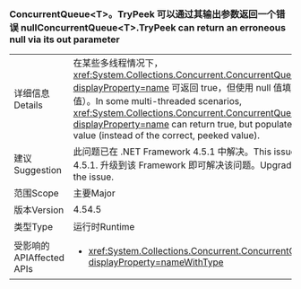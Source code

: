### <a name="concurrentqueuelttgttrypeek-can-return-an-erroneous-null-via-its-out-parameter"></a><span data-ttu-id="018f9-101">ConcurrentQueue&lt;T&gt;。TryPeek 可以通过其输出参数返回一个错误 null</span><span class="sxs-lookup"><span data-stu-id="018f9-101">ConcurrentQueue&lt;T&gt;.TryPeek can return an erroneous null via its out parameter</span></span>

|   |   |
|---|---|
|<span data-ttu-id="018f9-102">详细信息</span><span class="sxs-lookup"><span data-stu-id="018f9-102">Details</span></span>|<span data-ttu-id="018f9-103">在某些多线程情况下，<xref:System.Collections.Concurrent.ConcurrentQueue%601.TryPeek(%600@)?displayProperty=name> 可返回 true，但使用 null 值填充 Out 参数（而非正确的扫视值）。</span><span class="sxs-lookup"><span data-stu-id="018f9-103">In some multi-threaded scenarios, <xref:System.Collections.Concurrent.ConcurrentQueue%601.TryPeek(%600@)?displayProperty=name> can return true, but populate the out parameter with a null value (instead of the correct, peeked value).</span></span>|
|<span data-ttu-id="018f9-104">建议</span><span class="sxs-lookup"><span data-stu-id="018f9-104">Suggestion</span></span>|<span data-ttu-id="018f9-105">此问题已在 .NET Framework 4.5.1 中解决。</span><span class="sxs-lookup"><span data-stu-id="018f9-105">This issue is fixed in the .NET Framework 4.5.1.</span></span> <span data-ttu-id="018f9-106">升级到该 Framework 即可解决该问题。</span><span class="sxs-lookup"><span data-stu-id="018f9-106">Upgrading to that Framework will solve the issue.</span></span>|
|<span data-ttu-id="018f9-107">范围</span><span class="sxs-lookup"><span data-stu-id="018f9-107">Scope</span></span>|<span data-ttu-id="018f9-108">主要</span><span class="sxs-lookup"><span data-stu-id="018f9-108">Major</span></span>|
|<span data-ttu-id="018f9-109">版本</span><span class="sxs-lookup"><span data-stu-id="018f9-109">Version</span></span>|<span data-ttu-id="018f9-110">4.5</span><span class="sxs-lookup"><span data-stu-id="018f9-110">4.5</span></span>|
|<span data-ttu-id="018f9-111">类型</span><span class="sxs-lookup"><span data-stu-id="018f9-111">Type</span></span>|<span data-ttu-id="018f9-112">运行时</span><span class="sxs-lookup"><span data-stu-id="018f9-112">Runtime</span></span>|
|<span data-ttu-id="018f9-113">受影响的 API</span><span class="sxs-lookup"><span data-stu-id="018f9-113">Affected APIs</span></span>|<ul><li><xref:System.Collections.Concurrent.ConcurrentQueue%601.TryPeek(%600@)?displayProperty=nameWithType></li></ul>|

